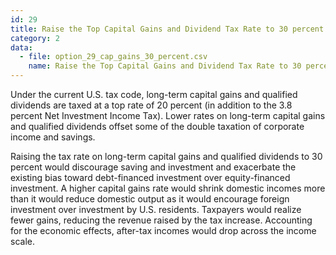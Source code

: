 ```yaml
---
id: 29
title: Raise the Top Capital Gains and Dividend Tax Rate to 30 percent
category: 2
data:
  - file: option_29_cap_gains_30_percent.csv
    name: Raise the Top Capital Gains and Dividend Tax Rate to 30 percent
---
```


Under the current U.S. tax code, long-term capital gains and qualified dividends are taxed at a top rate of 20 percent (in addition to the 3.8 percent Net Investment Income Tax). Lower rates on long-term capital gains and qualified dividends offset some of the double taxation of corporate income and savings.

Raising the tax rate on long-term capital gains and qualified dividends to 30 percent would discourage saving and investment and exacerbate the existing bias toward debt-financed investment over equity-financed investment. A higher capital gains rate would shrink domestic incomes more than it would reduce domestic output as it would encourage foreign investment over investment by U.S. residents. Taxpayers would realize fewer gains, reducing the revenue raised by the tax increase. Accounting for the economic effects, after-tax incomes would drop across the income scale.
